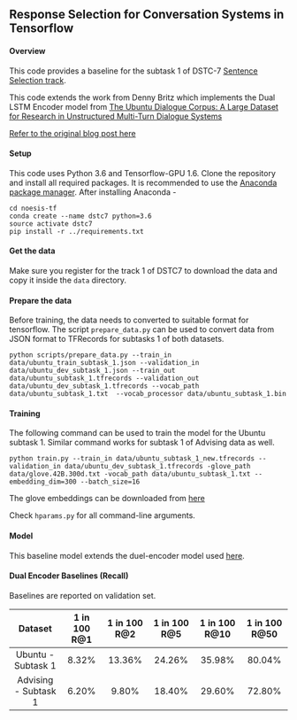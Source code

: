 ## Response Selection for Conversation Systems in Tensorflow

#### Overview
This code provides a baseline for the subtask 1 of DSTC-7 [Sentence Selection track](https://ibm.github.io/dstc7-noesis/public/index.html).

This code extends the work from Denny Britz which implements the Dual LSTM Encoder model from [The Ubuntu Dialogue Corpus: A Large Dataset for Research in Unstructured Multi-Turn Dialogue Systems](http://arxiv.org/abs/1506.08909)

[Refer to the original blog post here](http://www.wildml.com/2016/07/deep-learning-for-chatbots-2-retrieval-based-model-tensorflow)

#### Setup

This code uses Python 3.6 and Tensorflow-GPU 1.6. Clone the repository and install all required packages. It is recommended to use the [Anaconda package manager](https://www.anaconda.com/download/#macos). After installing Anaconda - 

```
cd noesis-tf
conda create --name dstc7 python=3.6
source activate dstc7
pip install -r ../requirements.txt
```

#### Get the data

Make sure you register for the track 1 of DSTC7 to download the data and copy it inside the `data` directory. 

#### Prepare the data

Before training, the data needs to converted to suitable format for tensorflow. The script `prepare_data.py` can be used to convert data from JSON format to TFRecords for subtasks 1 of both datasets. 

```
python scripts/prepare_data.py --train_in data/ubuntu_train_subtask_1.json --validation_in data/ubuntu_dev_subtask_1.json --train_out data/ubuntu_subtask_1.tfrecords --validation_out data/ubuntu_dev_subtask_1.tfrecords --vocab_path data/ubuntu_subtask_1.txt  --vocab_processor data/ubuntu_subtask_1.bin
```

#### Training

The following command can be used to train the model for the Ubuntu subtask 1. Similar command works for subtask 1 of Advising data as well.

```
python train.py --train_in data/ubuntu_subtask_1_new.tfrecords --validation_in data/ubuntu_dev_subtask_1.tfrecords -glove_path data/glove.42B.300d.txt -vocab_path data/ubuntu_subtask_1.txt --embedding_dim=300 --batch_size=16
```

The glove embeddings can be downloaded from [here](https://nlp.stanford.edu/projects/glove/)

Check `hparams.py` for all command-line arguments. 

#### Model

This baseline model extends the duel-encoder model used [here](http://www.wildml.com/2016/07/deep-learning-for-chatbots-2-retrieval-based-model-tensorflow). 



#### Dual Encoder Baselines (Recall)

Baselines are reported on validation set. 

| Dataset           | 1 in 100 R@1 | 1 in 100 R@2 | 1 in 100 R@5 | 1 in 100 R@10 | 1 in 100 R@50
| :---------------: | :-------------: | :--------------------: |:----------: | :---------: | :---------: |
| Ubuntu - Subtask 1 | 8.32% | 13.36% | 24.26% | 35.98% | 80.04% |
| Advising - Subtask 1 | 6.20% | 9.80% | 18.40% | 29.60% | 72.80% |


